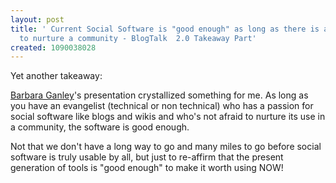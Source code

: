 ```yaml
---
layout: post
title: ' Current Social Software is "good enough" as long as there is an evangelist
  to nurture a community - BlogTalk  2.0 Takeaway Part'
created: 1090038028
---
```

Yet another takeaway:

<a href="http://mt.middlebury.edu/middblogs/ganley/bgblogging/">Barbara Ganley</a>'s presentation crystallized something for me.  As long as you have an evangelist (technical or non technical) who has a passion for social software like blogs and wikis and  who's not afraid to nurture its use in a community, the software is good enough.

Not that we don't have a long way to go and many miles to go before social software is truly usable by all, but just to re-affirm that the present generation of tools is "good enough" to make it worth using NOW! 

